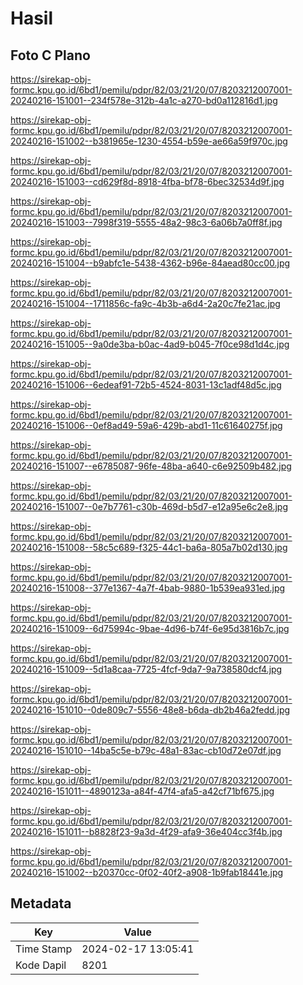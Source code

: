# Hasil

## Foto C Plano

https://sirekap-obj-formc.kpu.go.id/6bd1/pemilu/pdpr/82/03/21/20/07/8203212007001-20240216-151001--234f578e-312b-4a1c-a270-bd0a112816d1.jpg

https://sirekap-obj-formc.kpu.go.id/6bd1/pemilu/pdpr/82/03/21/20/07/8203212007001-20240216-151002--b381965e-1230-4554-b59e-ae66a59f970c.jpg

https://sirekap-obj-formc.kpu.go.id/6bd1/pemilu/pdpr/82/03/21/20/07/8203212007001-20240216-151003--cd629f8d-8918-4fba-bf78-6bec32534d9f.jpg

https://sirekap-obj-formc.kpu.go.id/6bd1/pemilu/pdpr/82/03/21/20/07/8203212007001-20240216-151003--7998f319-5555-48a2-98c3-6a06b7a0ff8f.jpg

https://sirekap-obj-formc.kpu.go.id/6bd1/pemilu/pdpr/82/03/21/20/07/8203212007001-20240216-151004--b9abfc1e-5438-4362-b96e-84aead80cc00.jpg

https://sirekap-obj-formc.kpu.go.id/6bd1/pemilu/pdpr/82/03/21/20/07/8203212007001-20240216-151004--1711856c-fa9c-4b3b-a6d4-2a20c7fe21ac.jpg

https://sirekap-obj-formc.kpu.go.id/6bd1/pemilu/pdpr/82/03/21/20/07/8203212007001-20240216-151005--9a0de3ba-b0ac-4ad9-b045-7f0ce98d1d4c.jpg

https://sirekap-obj-formc.kpu.go.id/6bd1/pemilu/pdpr/82/03/21/20/07/8203212007001-20240216-151006--6edeaf91-72b5-4524-8031-13c1adf48d5c.jpg

https://sirekap-obj-formc.kpu.go.id/6bd1/pemilu/pdpr/82/03/21/20/07/8203212007001-20240216-151006--0ef8ad49-59a6-429b-abd1-11c61640275f.jpg

https://sirekap-obj-formc.kpu.go.id/6bd1/pemilu/pdpr/82/03/21/20/07/8203212007001-20240216-151007--e6785087-96fe-48ba-a640-c6e92509b482.jpg

https://sirekap-obj-formc.kpu.go.id/6bd1/pemilu/pdpr/82/03/21/20/07/8203212007001-20240216-151007--0e7b7761-c30b-469d-b5d7-e12a95e6c2e8.jpg

https://sirekap-obj-formc.kpu.go.id/6bd1/pemilu/pdpr/82/03/21/20/07/8203212007001-20240216-151008--58c5c689-f325-44c1-ba6a-805a7b02d130.jpg

https://sirekap-obj-formc.kpu.go.id/6bd1/pemilu/pdpr/82/03/21/20/07/8203212007001-20240216-151008--377e1367-4a7f-4bab-9880-1b539ea931ed.jpg

https://sirekap-obj-formc.kpu.go.id/6bd1/pemilu/pdpr/82/03/21/20/07/8203212007001-20240216-151009--6d75994c-9bae-4d96-b74f-6e95d3816b7c.jpg

https://sirekap-obj-formc.kpu.go.id/6bd1/pemilu/pdpr/82/03/21/20/07/8203212007001-20240216-151009--5d1a8caa-7725-4fcf-9da7-9a738580dcf4.jpg

https://sirekap-obj-formc.kpu.go.id/6bd1/pemilu/pdpr/82/03/21/20/07/8203212007001-20240216-151010--0de809c7-5556-48e8-b6da-db2b46a2fedd.jpg

https://sirekap-obj-formc.kpu.go.id/6bd1/pemilu/pdpr/82/03/21/20/07/8203212007001-20240216-151010--14ba5c5e-b79c-48a1-83ac-cb10d72e07df.jpg

https://sirekap-obj-formc.kpu.go.id/6bd1/pemilu/pdpr/82/03/21/20/07/8203212007001-20240216-151011--4890123a-a84f-47f4-afa5-a42cf71bf675.jpg

https://sirekap-obj-formc.kpu.go.id/6bd1/pemilu/pdpr/82/03/21/20/07/8203212007001-20240216-151011--b8828f23-9a3d-4f29-afa9-36e404cc3f4b.jpg

https://sirekap-obj-formc.kpu.go.id/6bd1/pemilu/pdpr/82/03/21/20/07/8203212007001-20240216-151002--b20370cc-0f02-40f2-a908-1b9fab18441e.jpg


## Metadata

| Key        | Value               |
| ---------- | ------------------- |
| Time Stamp | 2024-02-17 13:05:41 |
| Kode Dapil | 8201                |



